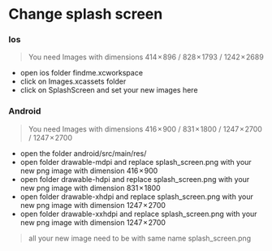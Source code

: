# Change splash screen

### Ios

 > You need Images with dimensions 414 × 896 / 828 × 1793 / 1242 × 2689

 - open ios folder findme.xcworkspace
 - click on Images.xcassets folder
 - click on SplashScreen and set your new images here


 ### Android

 > You need Images with dimensions 416 × 900 / 831 × 1800 / 1247 × 2700 / 1247 × 2700

 - open the folder android/src/main/res/
 - open folder drawable-mdpi and replace splash_screen.png with your new png image with dimension 416 × 900
 - open folder drawable-hdpi and replace splash_screen.png with your new png image with dimension 831 × 1800
 - open folder drawable-xhdpi and replace splash_screen.png with your new png image with dimension 1247 × 2700
 - open folder drawable-xxhdpi and replace splash_screen.png with your new png image with dimension 1247 × 2700

 > all your new image need to be with same name  splash_screen.png